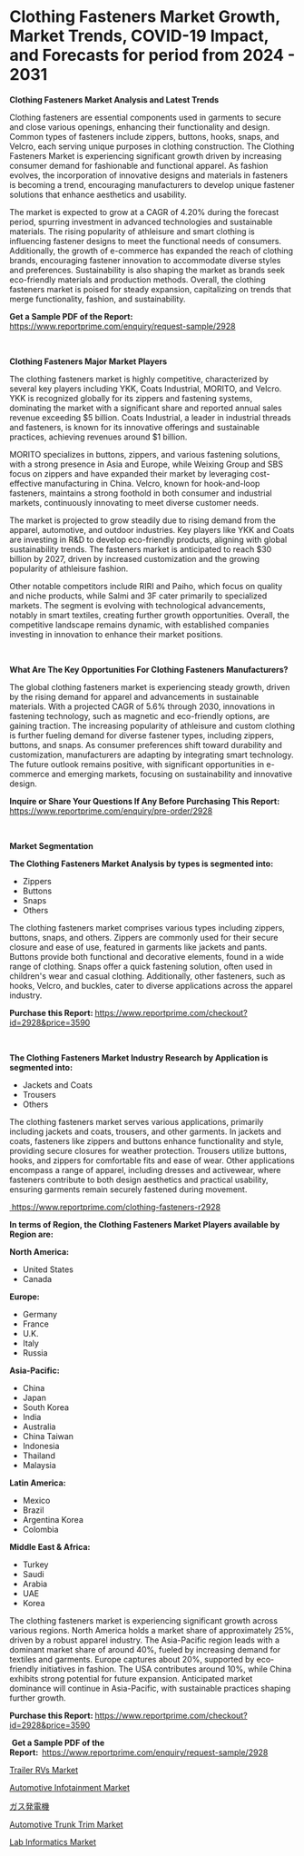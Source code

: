 <p><h1>Clothing Fasteners Market Growth, Market Trends, COVID-19 Impact, and Forecasts for period from 2024 - 2031</h1></p><p><strong>Clothing Fasteners Market Analysis and Latest Trends</strong></p>
<p><p>Clothing fasteners are essential components used in garments to secure and close various openings, enhancing their functionality and design. Common types of fasteners include zippers, buttons, hooks, snaps, and Velcro, each serving unique purposes in clothing construction. The Clothing Fasteners Market is experiencing significant growth driven by increasing consumer demand for fashionable and functional apparel. As fashion evolves, the incorporation of innovative designs and materials in fasteners is becoming a trend, encouraging manufacturers to develop unique fastener solutions that enhance aesthetics and usability.</p><p>The market is expected to grow at a CAGR of 4.20% during the forecast period, spurring investment in advanced technologies and sustainable materials. The rising popularity of athleisure and smart clothing is influencing fastener designs to meet the functional needs of consumers. Additionally, the growth of e-commerce has expanded the reach of clothing brands, encouraging fastener innovation to accommodate diverse styles and preferences. Sustainability is also shaping the market as brands seek eco-friendly materials and production methods. Overall, the clothing fasteners market is poised for steady expansion, capitalizing on trends that merge functionality, fashion, and sustainability.</p></p>
<p><strong>Get a Sample PDF of the Report:&nbsp;</strong> <a href="https://www.reportprime.com/enquiry/request-sample/2928">https://www.reportprime.com/enquiry/request-sample/2928</a></p>
<p>&nbsp;</p>
<p><strong>Clothing Fasteners Major Market Players</strong></p>
<p><p>The clothing fasteners market is highly competitive, characterized by several key players including YKK, Coats Industrial, MORITO, and Velcro. YKK is recognized globally for its zippers and fastening systems, dominating the market with a significant share and reported annual sales revenue exceeding $5 billion. Coats Industrial, a leader in industrial threads and fasteners, is known for its innovative offerings and sustainable practices, achieving revenues around $1 billion.</p><p>MORITO specializes in buttons, zippers, and various fastening solutions, with a strong presence in Asia and Europe, while Weixing Group and SBS focus on zippers and have expanded their market by leveraging cost-effective manufacturing in China. Velcro, known for hook-and-loop fasteners, maintains a strong foothold in both consumer and industrial markets, continuously innovating to meet diverse customer needs.</p><p>The market is projected to grow steadily due to rising demand from the apparel, automotive, and outdoor industries. Key players like YKK and Coats are investing in R&D to develop eco-friendly products, aligning with global sustainability trends. The fasteners market is anticipated to reach $30 billion by 2027, driven by increased customization and the growing popularity of athleisure fashion.</p><p>Other notable competitors include RIRI and Paiho, which focus on quality and niche products, while Salmi and 3F cater primarily to specialized markets. The segment is evolving with technological advancements, notably in smart textiles, creating further growth opportunities. Overall, the competitive landscape remains dynamic, with established companies investing in innovation to enhance their market positions.</p></p>
<p>&nbsp;</p>
<p><strong>What Are The Key Opportunities For Clothing Fasteners Manufacturers?</strong></p>
<p><p>The global clothing fasteners market is experiencing steady growth, driven by the rising demand for apparel and advancements in sustainable materials. With a projected CAGR of 5.6% through 2030, innovations in fastening technology, such as magnetic and eco-friendly options, are gaining traction. The increasing popularity of athleisure and custom clothing is further fueling demand for diverse fastener types, including zippers, buttons, and snaps. As consumer preferences shift toward durability and customization, manufacturers are adapting by integrating smart technology. The future outlook remains positive, with significant opportunities in e-commerce and emerging markets, focusing on sustainability and innovative design.</p></p>
<p><strong>Inquire or Share Your Questions If Any Before Purchasing This Report:</strong> <a href="https://www.reportprime.com/enquiry/pre-order/2928">https://www.reportprime.com/enquiry/pre-order/2928</a></p>
<p>&nbsp;</p>
<p><strong>Market Segmentation</strong></p>
<p><strong>The Clothing Fasteners Market Analysis by types is segmented into:</strong></p>
<p><ul><li>Zippers</li><li>Buttons</li><li>Snaps</li><li>Others</li></ul></p>
<p><p>The clothing fasteners market comprises various types including zippers, buttons, snaps, and others. Zippers are commonly used for their secure closure and ease of use, featured in garments like jackets and pants. Buttons provide both functional and decorative elements, found in a wide range of clothing. Snaps offer a quick fastening solution, often used in children's wear and casual clothing. Additionally, other fasteners, such as hooks, Velcro, and buckles, cater to diverse applications across the apparel industry.</p></p>
<p><strong>Purchase this Report:&nbsp;</strong><a href="https://www.reportprime.com/checkout?id=2928&price=3590">https://www.reportprime.com/checkout?id=2928&price=3590</a></p>
<p>&nbsp;</p>
<p><strong>The Clothing Fasteners Market Industry Research by Application is segmented into:</strong></p>
<p><ul><li>Jackets and Coats</li><li>Trousers</li><li>Others</li></ul></p>
<p><p>The clothing fasteners market serves various applications, primarily including jackets and coats, trousers, and other garments. In jackets and coats, fasteners like zippers and buttons enhance functionality and style, providing secure closures for weather protection. Trousers utilize buttons, hooks, and zippers for comfortable fits and ease of wear. Other applications encompass a range of apparel, including dresses and activewear, where fasteners contribute to both design aesthetics and practical usability, ensuring garments remain securely fastened during movement.</p></p>
<p><a href="https://www.reportprime.com/clothing-fasteners-r2928">&nbsp;https://www.reportprime.com/clothing-fasteners-r2928</a></p>
<p><strong>In terms of Region, the Clothing Fasteners Market Players available by Region are:</strong></p>
<p>
    <p> <strong> North America: </strong>
        <ul>
            <li>United States</li>
            <li>Canada</li>
        </ul>
        </p> 
    <p> <strong> Europe: </strong>
        <ul>
            <li>Germany</li>
            <li>France</li>
            <li>U.K.</li>
            <li>Italy</li>
            <li>Russia</li>
        </ul>
        </p> 
    <p> <strong> Asia-Pacific: </strong>
        <ul>
            <li>China</li>
            <li>Japan</li>
            <li>South Korea</li>
            <li>India</li>
            <li>Australia</li>
            <li>China Taiwan</li>
            <li>Indonesia</li>
            <li>Thailand</li>
            <li>Malaysia</li>
        </ul>
        </p> 
    <p> <strong> Latin America: </strong>
        <ul>
            <li>Mexico</li>
            <li>Brazil</li>
            <li>Argentina Korea</li>
            <li>Colombia</li>
        </ul>
        </p> 
    <p> <strong> Middle East & Africa: </strong>
        <ul>
            <li>Turkey</li>
            <li>Saudi</li>
            <li>Arabia</li>
            <li>UAE</li>
            <li>Korea</li>
        </ul>
    </p>
    </p>
<p><p>The clothing fasteners market is experiencing significant growth across various regions. North America holds a market share of approximately 25%, driven by a robust apparel industry. The Asia-Pacific region leads with a dominant market share of around 40%, fueled by increasing demand for textiles and garments. Europe captures about 20%, supported by eco-friendly initiatives in fashion. The USA contributes around 10%, while China exhibits strong potential for future expansion. Anticipated market dominance will continue in Asia-Pacific, with sustainable practices shaping further growth.</p></p>
<p><strong>Purchase this Report: </strong><a href="https://www.reportprime.com/checkout?id=2928&price=3590">https://www.reportprime.com/checkout?id=2928&price=3590</a></p>
<p>&nbsp;<strong>Get a Sample PDF of the Report:&nbsp;&nbsp;</strong><a href="https://www.reportprime.com/enquiry/request-sample/2928">https://www.reportprime.com/enquiry/request-sample/2928</a></p>
<p><strong></strong></p>
<p><p><a href="https://www.linkedin.com/pulse/trailer-rvs-market-size-share-analysis-growth-trends-viwcf?trackingId=hgz%2By369TC%2BHymRQSVlxsw%3D%3D">Trailer RVs Market</a></p><p><a href="https://www.linkedin.com/pulse/automotive-infotainment-market-indicators-size-regional-breakdown-zeqof?trackingId=bAAXQDiwQDO2rmhWy0nrxQ%3D%3D">Automotive Infotainment Market</a></p><p><a href="https://medium.com/@carengczpoe/%E3%82%AC%E3%82%B9%E7%99%BA%E9%9B%BB%E6%A9%9F%E3%81%AE%E6%9C%AA%E6%9D%A5%E3%81%AB%E5%BD%B1%E9%9F%BF%E3%82%92%E4%B8%8E%E3%81%88%E3%82%8B%E8%A6%81%E5%9B%A0%E3%81%A8%E3%81%AF%E4%BD%95%E3%81%A7%E3%81%99%E3%81%8B-2024%E5%B9%B4%E3%81%8B%E3%82%892031%E5%B9%B4%E3%81%BE%E3%81%A7%E3%81%AE%E5%B8%82%E5%A0%B4%E3%82%A4%E3%83%B3%E3%82%B5%E3%82%A4%E3%83%88%E3%81%A8%E6%88%90%E9%95%B7%E4%BA%88%E6%B8%AC-26c9d5d4a369">ガス発電機</a></p><p><a href="https://issuu.com/reportprime-2/docs/automotive-trunk-trim-market-size-2_eecb0280f50b54">Automotive Trunk Trim Market</a></p><p><a href="https://medium.com/@ralphyoung1949/strategic-market-insights-into-the-global-lab-informatics-market-2024-2031-3444cd58f0d6">Lab Informatics Market</a></p></p>